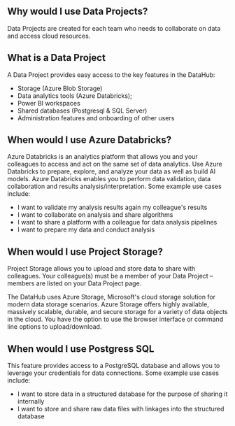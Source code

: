 ## Why would I use Data Projects?

Data Projects are created for each team who needs to collaborate on data and access cloud resources.

## What is a Data Project

A Data Project provides easy access to the key features in the DataHub:
- Storage (Azure Blob Storage)
- Data analytics tools (Azure Databricks); 
- Power BI workspaces
- Shared databases (Postgresql & SQL Server)
- Administration features and onboarding of other users

## When would I use Azure Databricks?

Azure Databricks is an analytics platform that allows you and your colleagues to access and act on the same set of data analytics. Use Azure Databricks to prepare, explore, and analyze your data as well as build AI models. Azure Databricks enables you to perform data validation, data collaboration and results analysis/interpretation. Some example use cases include:

- I want to validate my analysis results again my colleague's results
- I want to collaborate on analysis and share algorithms
- I want to share a platform with a colleague for data analysis pipelines
- I want to prepare my data and conduct analysis

## When would I use Project Storage?

Project Storage allows you to upload and store data to share with colleagues. Your colleague(s) must be a member of your Data Project – members are listed on your Data Project page.

The DataHub uses Azure Storage, Microsoft's cloud storage solution for modern data storage scenarios. Azure Storage offers highly available, massively scalable, durable, and secure storage for a variety of data objects in the cloud. You have the option to use the browser interface or command line options to upload/download.

## When would I use Postgress SQL

This feature provides access to a PostgreSQL database and allows you to leverage your credentials for data connections. Some example use cases include:

- I want to store data in a structured database for the purpose of sharing it internally
- I want to store and share raw data files with linkages into the structured database